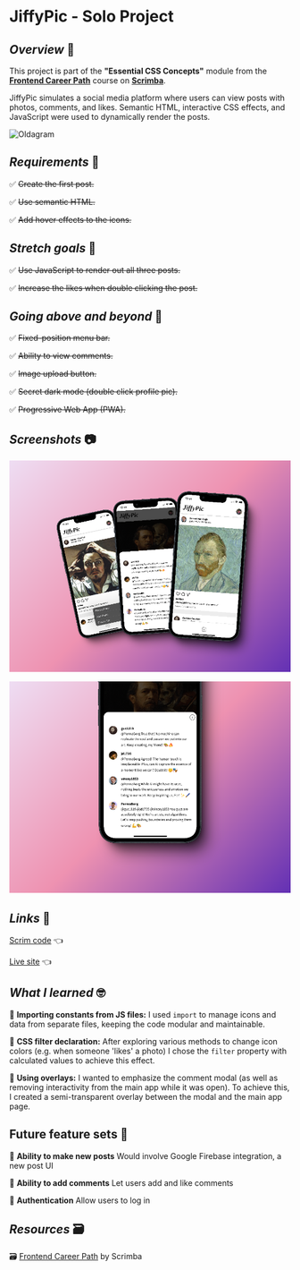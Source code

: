# JiffyPic - Solo Project

## *Overview* 🧐
This project is part of the **"Essential CSS Concepts"** module from the [**Frontend Career Path**](https://v2.scrimba.com/the-frontend-developer-career-path-c0j) course on [**Scrimba**](https://v2.scrimba.com/home).

JiffyPic simulates a social media platform where users can view posts with photos, comments, and likes. Semantic HTML, interactive CSS effects, and JavaScript were used to dynamically render the posts.

![Oldagram](./oldagram-demo.gif)

## *Requirements* 📝

✅ ~~Create the first post.~~

✅ ~~Use semantic HTML.~~

✅ ~~Add hover effects to the icons.~~

## *Stretch goals* 💪

✅ ~~Use JavaScript to render out all three posts.~~

✅ ~~Increase the likes when double clicking the post.~~

## *Going above and beyond* 🚀

✅ ~~Fixed-position menu bar.~~

✅ ~~Ability to view comments.~~

✅ ~~Image upload button.~~

✅ ~~Secret dark mode (double click profile pic).~~

✅ ~~Progressive Web App (PWA).~~

## *Screenshots* 📷

![Mobile screenshots](./images/jiffy-mobile.png)

![Comment modal close-up](./images/comment-closeup.png)

## *Links* 🔗

[Scrim code](https://v1.scrimba.com/scrim/cbmGqPfV) 👈

[Live site](https://jiffypic.netlify.app/) 👈

## *What I learned* 🤓

🔳 **Importing constants from JS files:** I used `import` to manage icons and data from separate files, keeping the code modular and maintainable.

🔳 **CSS filter declaration:** After exploring various methods to change icon colors (e.g. when someone 'likes' a photo) I chose the `filter` property with calculated values to achieve this effect.

🔳 **Using overlays:** I wanted to emphasize the comment modal (as well as removing interactivity from the main app while it was open). To achieve this, I created a semi-transparent overlay between the modal and the main app page.   

## **Future feature sets** 🔮

🎯 **Ability to make new posts** Would involve Google Firebase integration, a new post UI

🎯 **Ability to add comments** Let users add and like comments

🎯 **Authentication** Allow users to log in

## *Resources* 🗃️

🗃️ [Frontend Career Path](https://v2.scrimba.com/the-frontend-developer-career-path-c0j) by Scrimba
